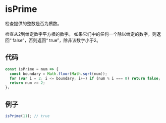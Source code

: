 # isPrime

检查提供的整数是否为质数。

检查从2到给定数字平方根的数字。
如果它们中的任何一个除以给定的数字，则返回“ false”，否则返回“ true”，除非该数字小于2。

## 代码

```js
const isPrime = num => {
  const boundary = Math.floor(Math.sqrt(num));
  for (var i = 2; i <= boundary; i++) if (num % i === 0) return false;
  return num >= 2;
};
```

## 例子

```js
isPrime(11); // true
```

